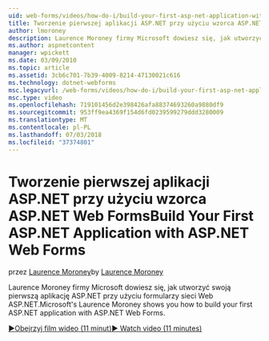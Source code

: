 ```yaml
---
uid: web-forms/videos/how-do-i/build-your-first-asp-net-application-with-asp-net-web-forms
title: Tworzenie pierwszej aplikacji ASP.NET przy użyciu wzorca ASP.NET Web Forms | Dokumentacja firmy Microsoft
author: lmoroney
description: Laurence Moroney firmy Microsoft dowiesz się, jak utworzyć swoją pierwszą aplikację ASP.NET przy użyciu formularzy sieci Web ASP.NET.
ms.author: aspnetcontent
manager: wpickett
ms.date: 03/09/2010
ms.topic: article
ms.assetid: 3cb6c701-7b39-4009-8214-47130021c616
ms.technology: dotnet-webforms
msc.legacyurl: /web-forms/videos/how-do-i/build-your-first-asp-net-application-with-asp-net-web-forms
msc.type: video
ms.openlocfilehash: 719101456d2e398426afa88374693260a9880df9
ms.sourcegitcommit: 953ff9ea4369f154d6fd0239599279ddd3280009
ms.translationtype: MT
ms.contentlocale: pl-PL
ms.lasthandoff: 07/03/2018
ms.locfileid: "37374801"
---
```

<a name="build-your-first-aspnet-application-with-aspnet-web-forms"></a><span data-ttu-id="d7cf8-103">Tworzenie pierwszej aplikacji ASP.NET przy użyciu wzorca ASP.NET Web Forms</span><span class="sxs-lookup"><span data-stu-id="d7cf8-103">Build Your First ASP.NET Application with ASP.NET Web Forms</span></span>
====================
<span data-ttu-id="d7cf8-104">przez [Laurence Moroney](https://github.com/lmoroney)</span><span class="sxs-lookup"><span data-stu-id="d7cf8-104">by [Laurence Moroney](https://github.com/lmoroney)</span></span>

<span data-ttu-id="d7cf8-105">Laurence Moroney firmy Microsoft dowiesz się, jak utworzyć swoją pierwszą aplikację ASP.NET przy użyciu formularzy sieci Web ASP.NET.</span><span class="sxs-lookup"><span data-stu-id="d7cf8-105">Microsoft's Laurence Moroney shows you how to build your first ASP.NET application with ASP.NET Web Forms.</span></span>

[<span data-ttu-id="d7cf8-106">&#9654;Obejrzyj film wideo (11 minut)</span><span class="sxs-lookup"><span data-stu-id="d7cf8-106">&#9654; Watch video (11 minutes)</span></span>](https://channel9.msdn.com/Blogs/ASP-NET-Site-Videos/build-your-first-asp-net-application-with-asp-net-web-forms)
